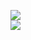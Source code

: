 [![](https://img.shields.io/badge/Made%20With-Github%20Spray-lightgrey.svg?style=for-the-badge&logo=github)](https://github.com/Annihil/github-spray#17782)  
[![](https://i.imgur.com/2DrTn0Z.gif)](https://github.com/Annihil/github-spray)